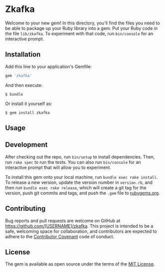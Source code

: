 # Zkafka

Welcome to your new gem! In this directory, you'll find the files you need to be able to package up your Ruby library into a gem. Put your Ruby code in the file `lib/zkafka`. To experiment with that code, run `bin/console` for an interactive prompt.


## Installation

Add this line to your application's Gemfile:

```ruby
gem 'zkafka'
```

And then execute:

    $ bundle

Or install it yourself as:

    $ gem install zkafka

## Usage


## Development

After checking out the repo, run `bin/setup` to install dependencies. Then, run `rake spec` to run the tests. You can also run `bin/console` for an interactive prompt that will allow you to experiment.

To install this gem onto your local machine, run `bundle exec rake install`. To release a new version, update the version number in `version.rb`, and then run `bundle exec rake release`, which will create a git tag for the version, push git commits and tags, and push the `.gem` file to [rubygems.org](https://rubygems.org).

## Contributing

Bug reports and pull requests are welcome on GitHub at https://github.com/[USERNAME]/zkafka. This project is intended to be a safe, welcoming space for collaboration, and contributors are expected to adhere to the [Contributor Covenant](http://contributor-covenant.org) code of conduct.


## License

The gem is available as open source under the terms of the [MIT License](http://opensource.org/licenses/MIT).

